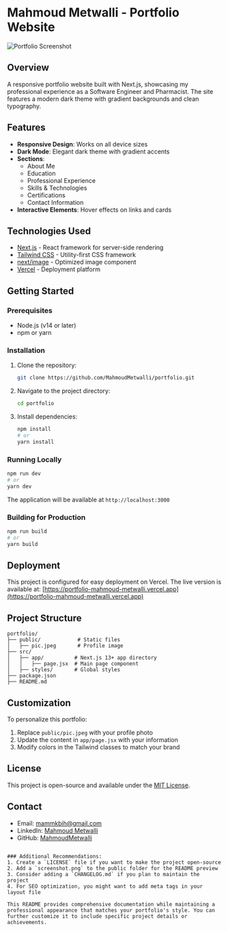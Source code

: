 # Mahmoud Metwalli - Portfolio Website

![Portfolio Screenshot](./public/screenshot.png) <!-- Add a screenshot if available -->

## Overview
A responsive portfolio website built with Next.js, showcasing my professional experience as a Software Engineer and Pharmacist. The site features a modern dark theme with gradient backgrounds and clean typography.

## Features
- **Responsive Design**: Works on all device sizes
- **Dark Mode**: Elegant dark theme with gradient accents
- **Sections**:
  - About Me
  - Education
  - Professional Experience
  - Skills & Technologies
  - Certifications
  - Contact Information
- **Interactive Elements**: Hover effects on links and cards

## Technologies Used
- [Next.js](https://nextjs.org/) - React framework for server-side rendering
- [Tailwind CSS](https://tailwindcss.com/) - Utility-first CSS framework
- [next/image](https://nextjs.org/docs/api-reference/next/image) - Optimized image component
- [Vercel](https://vercel.com/) - Deployment platform

## Getting Started

### Prerequisites
- Node.js (v14 or later)
- npm or yarn

### Installation
1. Clone the repository:
   ```bash
   git clone https://github.com/MahmoudMetwalli/portfolio.git
   ```
2. Navigate to the project directory:
   ```bash
   cd portfolio
   ```
3. Install dependencies:
   ```bash
   npm install
   # or
   yarn install
   ```

### Running Locally
```bash
npm run dev
# or
yarn dev
```
The application will be available at `http://localhost:3000`

### Building for Production
```bash
npm run build
# or
yarn build
```

## Deployment
This project is configured for easy deployment on Vercel. The live version is available at:
[https://portfolio-mahmoud-metwalli.vercel.app](https://portfolio-mahmoud-metwalli.vercel.app)

## Project Structure
```
portfolio/
├── public/            # Static files
│   ├── pic.jpeg       # Profile image
├── src/
│   ├── app/          # Next.js 13+ app directory
│   │   ├── page.jsx  # Main page component
│   ├── styles/       # Global styles
├── package.json
├── README.md
```

## Customization
To personalize this portfolio:
1. Replace `public/pic.jpeg` with your profile photo
2. Update the content in `app/page.jsx` with your information
3. Modify colors in the Tailwind classes to match your brand

## License
This project is open-source and available under the [MIT License](./LICENSE).

## Contact
- Email: mammkbih@gmail.com
- LinkedIn: [Mahmoud Metwalli](https://www.linkedin.com/in/mahmoud-metwalli/)
- GitHub: [MahmoudMetwalli](https://github.com/MahmoudMetwalli)
```

### Additional Recommendations:
1. Create a `LICENSE` file if you want to make the project open-source
2. Add a `screenshot.png` to the public folder for the README preview
3. Consider adding a `CHANGELOG.md` if you plan to maintain the project
4. For SEO optimization, you might want to add meta tags in your layout file

This README provides comprehensive documentation while maintaining a professional appearance that matches your portfolio's style. You can further customize it to include specific project details or achievements.
